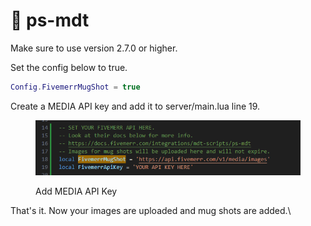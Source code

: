 # 🦥 ps-mdt

Make sure to use version 2.7.0 or higher.

Set the config below to true.

```lua
Config.FivemerrMugShot = true
```

Create a MEDIA API key and add it to server/main.lua line 19.

<figure><img src="../../.gitbook/assets/image (4).png" alt=""><figcaption><p>Add MEDIA API Key</p></figcaption></figure>

&#x20;That's it. Now your images are uploaded and mug shots are added.\
